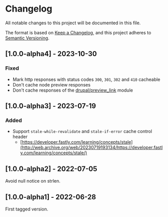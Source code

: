 # Changelog
All notable changes to this project will be documented in this file.

The format is based on [Keep a Changelog](https://keepachangelog.com/en/1.0.0/),
and this project adheres to [Semantic Versioning](https://semver.org/spec/v2.0.0.html).

## [1.0.0-alpha4] - 2023-10-30
### Fixed
- Mark http responses with status codes `300`, `301`, `302` and `410` cacheable
- Don't cache node preview responses
- Don't cache responses of the [drupal/preview_link](https://www.drupal.org/project/preview_link) module

## [1.0.0-alpha3] - 2023-07-19
### Added
- Support `stale-while-revalidate` and `stale-if-error` cache control header
    - [https://developer.fastly.com/learning/concepts/stale](http://web.archive.org/web/20230719193134/https://developer.fastly.com/learning/concepts/stale/)

## [1.0.0-alpha2] - 2022-07-05

Avoid null notice on strlen.

## [1.0.0-alpha1] - 2022-06-28
First tagged version.
